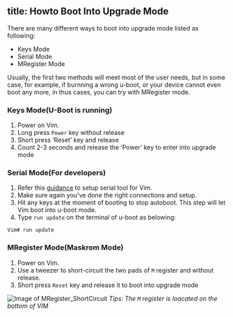 title: Howto Boot Into Upgrade Mode
---

There are many different ways to boot into upgrade mode listed as following:

* Keys Mode
* Serial Mode
* MRegister Mode

Usually, the first two methods will meet most of the user needs, but in some case, for example, if burnning a wrong u-boot, or your device cannot even boot any more, in thus cases, you can try with MRegister mode.

### Keys Mode(U-Boot is running)
1. Power on Vim.
2. Long press `Power` key without release
3. Short press ‘Reset’ key and release
4. Count 2-3 seconds and release the ‘Power’ key to enter into upgrade mode


### Serial Mode(For developers)
1. Refer this [guidance](/vim/SetupSerialTool.html) to setup serial tool for Vim.
2. Make sure again you've done the right connections and setup.
3. Hit any keys at the moment of booting to stop autoboot. This step will let Vim boot into u-boot mode.
4. Type `run update` on the terminal of u-boot as belowing:
```
Vim# run update
```


### MRegister Mode(Maskrom Mode)
1. Power on Vim.
2. Use a tweezer to short-circuit the two pads of `M` register and without release.
3. Short press `Reset` key and release it to boot into upgrade mode

![Image of MRegister_ShortCircuit](/images/MRegister_ShortCircuit.png)
*Tips: The  `M` register is loacated on the bottom of VIM*
